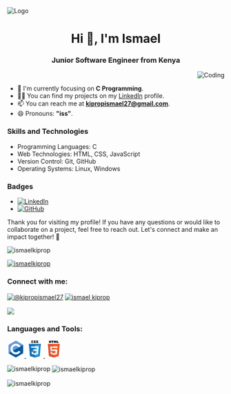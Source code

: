 <img src="https://cdn.dribbble.com/users/1059022/screenshots/3745283/thumbnail.png" alt="Logo" width="1280" height="400">


<h1 align="center">Hi 👋, I'm Ismael</h1>
<h3 align="center">Junior Software Engineer from Kenya</h3>

<p align="right">
  <img src="https://github.com/IsmaelKiprop/IsmaelKiprop/blob/main/assets/coding.gif" alt="Coding" width="250"/>
</p>

- 🌱 I'm currently focusing on **C Programming**.
- 👨‍💻 You can find my projects on my [LinkedIn](https://ke.linkedin.com/in/ismael-kiprop-11581722b) profile.
- 📫 You can reach me at **kipropismael27@gmail.com**.
- 😄 Pronouns: **"iss"**.

### Skills and Technologies

- Programming Languages: C
- Web Technologies: HTML, CSS, JavaScript
- Version Control: Git, GitHub
- Operating Systems: Linux, Windows
  
### Badges

- [![LinkedIn](https://img.shields.io/badge/LinkedIn-Connect-blue)](https://ke.linkedin.com/in/ismael-kiprop-11581722b)
- [![GitHub](https://img.shields.io/github/followers/IsmaelKiprop?style=social)](https://github.com/IsmaelKiprop)

Thank you for visiting my profile! If you have any questions or would like to collaborate on a project, feel free to reach out. Let's connect and make an impact together! 🚀

<p align="left"> <img src="https://komarev.com/ghpvc/?username=ismaelkiprop&label=Profile%20views&color=0e75b6&style=flat" alt="ismaelkiprop" /> </p>

<p align="left"> <a href="https://github.com/ryo-ma/github-profile-trophy"><img src="https://github-profile-trophy.vercel.app/?username=ismaelkiprop" alt="ismaelkiprop" /></a> </p>

<h3 align="left">Connect with me:</h3>
    
<p align="left">
<a href="https://twitter.com/@kipropismael27" target="blank"><img align="center" src="https://raw.githubusercontent.com/rahuldkjain/github-profile-readme-generator/master/src/images/icons/Social/twitter.svg" alt="@kipropismael27" height="30" width="40" /></a>
<a href="https://linkedin.com/in/ismael kiprop" target="blank"><img align="center" src="https://raw.githubusercontent.com/rahuldkjain/github-profile-readme-generator/master/src/images/icons/Social/linked-in-alt.svg" alt="ismael kiprop" height="30" width="40" /></a>
</p>
<img align="center" width="400" 
src="https://github.com/IsmaelKiprop/IsmaelKiprop/assets/133222922/b43aa1b9-be52-4fa4-a1d1-20e7d64fbb83"> 

<h3 align="left">Languages and Tools:</h3>
<p align="left"> <a href="https://www.cprogramming.com/" target="_blank" rel="noreferrer"> <img src="https://raw.githubusercontent.com/devicons/devicon/master/icons/c/c-original.svg" alt="c" width="40" height="40"/> </a> <a href="https://www.w3schools.com/css/" target="_blank" rel="noreferrer"> <img src="https://raw.githubusercontent.com/devicons/devicon/master/icons/css3/css3-original-wordmark.svg" alt="css3" width="40" height="40"/> </a> <a href="https://www.w3.org/html/" target="_blank" rel="noreferrer"> <img src="https://raw.githubusercontent.com/devicons/devicon/master/icons/html5/html5-original-wordmark.svg" alt="html5" width="40" height="40"/> </a> </p>

<p><img align="left" src="https://github-readme-stats.vercel.app/api/top-langs?username=ismaelkiprop&show_icons=true&locale=en&layout=compact" alt="ismaelkiprop" /></p>

<p>&nbsp;<img align="center" src="https://github-readme-stats.vercel.app/api?username=ismaelkiprop&show_icons=true&locale=en" alt="ismaelkiprop" /></p>

<p><img align="center" src="https://github-readme-streak-stats.herokuapp.com/?user=ismaelkiprop&" alt="ismaelkiprop" /></p>

